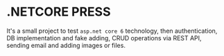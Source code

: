 <p align="left">
    <h1 align="left">
        .NETCORE PRESS
    </h1>
</p>

It's a small project to test `asp.net core 6` technology, then authentication, DB implementation and fake adding, CRUD operations via REST API, sending email and adding images or files.